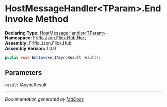 ﻿<!--  
  <auto-generated>   
    The contents of this file were generated by a tool.  
    Changes to this file may be list if the file is regenerated  
  </auto-generated>   
-->

# HostMessageHandler\<TParam\>.EndInvoke Method

**Declaring Type:** [HostMessageHandler\<TParam\>](../index.md)  
**Namespace:** [Friflo.Json.Fliox.Hub.Host](../../index.md)  
**Assembly:** Friflo.Json.Fliox.Hub  
**Assembly Version:** 1.0.0

```csharp
public void EndInvoke(IAsyncResult result);
```

## Parameters

`result`  IAsyncResult

___

*Documentation generated by [MdDocs](https://github.com/ap0llo/mddocs)*
